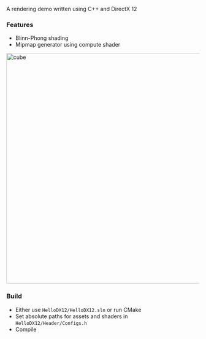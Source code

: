 
A rendering demo written using C++ and DirectX 12

### Features
* Blinn-Phong shading
* Mipmap generator using compute shader

<img width="600" alt="cube" src="https://github.com/azer89/HelloDX12/assets/790432/16e16a6d-f457-40a3-a82a-7df23a90518e">

### Build
* Either use `HelloDX12/HelloDX12.sln` or run CMake
* Set absolute paths for assets and shaders in `HelloDX12/Header/Configs.h`
* Compile
